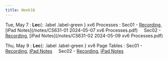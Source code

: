```yaml
---
title: Week16
---
```


Tue, May 7
: **Lec**{: .label .label-green } xv6 Processes
: Sec01 - [Recording](https://usfca.zoom.us/rec/share/KQDAjD-g7gZmlqKPInqXWxq7BkTUEeDoRo_vhEAX3Oc2fb7MAoIT-nEMVZnf36Kz.ZqokOeUbIiBhJXdh?startTime=1715094770000),
          [iPad Notes](/notes/CS631-01 2024-05-07 xv6 Processes.pdf)
&nbsp; &nbsp;
Sec02 - [Recording](https://usfca.zoom.us/rec/share/KQDAjD-g7gZmlqKPInqXWxq7BkTUEeDoRo_vhEAX3Oc2fb7MAoIT-nEMVZnf36Kz.ZqokOeUbIiBhJXdh?startTime=1715094770000),
        [iPad Notes](/notes/CS631-02 2024-05-09 xv6 Processes.pdf)

Thu, May 9
: **Lec**{: .label .label-green } xv6 Page Tables
: Sec01 - [Recording](),
          [iPad Notes](/notes)
&nbsp; &nbsp;
Sec02 - [Recording](),
        [iPad Notes](/notes)
